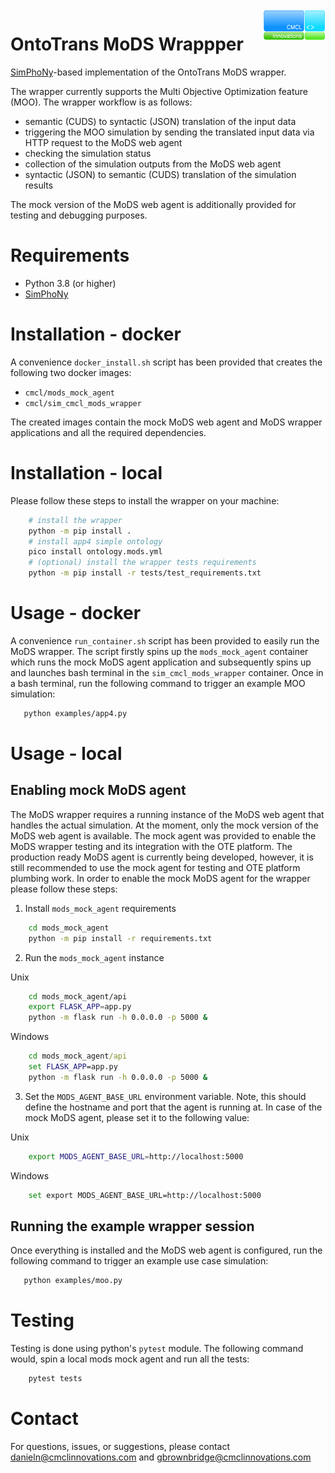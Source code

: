 <img align="right" src="cmcl_logo.png" alt="CMCL Logo">

# OntoTrans MoDS Wrappper

[SimPhoNy](https://github.com/simphony)-based implementation of the OntoTrans MoDS wrapper.

The wrapper currently supports the Multi Objective Optimization feature (MOO). The wrapper workflow is as follows:
- semantic (CUDS) to syntactic (JSON) translation of the input data
- triggering the MOO simulation by sending the translated input data via HTTP request to the MoDS web agent
- checking the simulation status
- collection of the simulation outputs from the MoDS web agent
- syntactic (JSON) to semantic (CUDS) translation of the simulation results

The mock version of the MoDS web agent is additionally provided for testing and debugging purposes.

# Requirements
- Python 3.8 (or higher)
- [SimPhoNy](https://github.com/simphony/osp-core)

# Installation - docker

A convenience `docker_install.sh` script has been provided that creates the following two docker images:

- `cmcl/mods_mock_agent`
- `cmcl/sim_cmcl_mods_wrapper`

The created images contain the mock MoDS web agent and MoDS wrapper applications and all the required dependencies.

# Installation - local

Please follow these steps to install the wrapper on your machine:

```bash
    # install the wrapper
    python -m pip install .
    # install app4 simple ontology
    pico install ontology.mods.yml
    # (optional) install the wrapper tests requirements
    python -m pip install -r tests/test_requirements.txt
```

# Usage - docker

A convenience `run_container.sh` script has been provided to easily run the MoDS wrapper. The script firstly spins up the `mods_mock_agent` container which runs the mock MoDS agent application and subsequently spins up and launches bash terminal in the `sim_cmcl_mods_wrapper` container. Once in a bash terminal, run the following command to trigger an example MOO simulation:

```bash
   python examples/app4.py
```

# Usage - local

## Enabling mock MoDS agent

The MoDS wrapper requires a running instance of the MoDS web agent that handles the actual simulation. At the moment, only the mock version of the MoDS web agent is available. The mock agent was provided to enable the MoDS wrapper testing and its integration with the OTE platform. The production ready MoDS agent is currently being developed, however, it is still recommended to use the mock agent for testing and OTE platform plumbing work. In order to enable the mock MoDS agent for the wrapper please follow these steps:

1. Install `mods_mock_agent` requirements
```bash
    cd mods_mock_agent
    python -m pip install -r requirements.txt
```
2. Run the `mods_mock_agent` instance

Unix
```bash
    cd mods_mock_agent/api
    export FLASK_APP=app.py
    python -m flask run -h 0.0.0.0 -p 5000 &
```

Windows
```cmd
    cd mods_mock_agent/api
    set FLASK_APP=app.py
    python -m flask run -h 0.0.0.0 -p 5000 &
```

3. Set the `MODS_AGENT_BASE_URL` environment variable. Note, this should define the hostname and port that the agent is running at. In case of the mock MoDS agent, please set it to the following value:

Unix
```bash
    export MODS_AGENT_BASE_URL=http://localhost:5000
```

Windows
```bash
    set export MODS_AGENT_BASE_URL=http://localhost:5000
```

## Running the example wrapper session

Once everything is installed and the MoDS web agent is configured, run the following command to trigger an example use case simulation:

```bash
   python examples/moo.py
```

# Testing

Testing is done using python's `pytest` module. The following command would, spin a local mods mock agent and run all the tests:

```bash
    pytest tests
```

# Contact
For questions, issues, or suggestions, please contact danieln@cmclinnovations.com and gbrownbridge@cmclinnovations.com